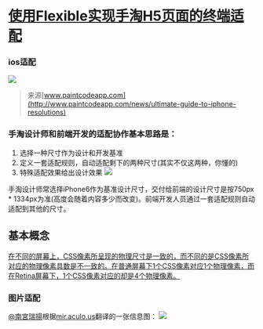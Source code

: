 # [使用Flexible实现手淘H5页面的终端适配](https://github.com/amfe/article/issues/17) 

### ios适配
![](https://camo.githubusercontent.com/0a4ba5a67f639a004a85b371d51d33a737e0f5c8/687474703a2f2f7777772e773363706c75732e636f6d2f73697465732f64656661756c742f66696c65732f626c6f67732f323031352f313531312f72656d2d31312e706e67)
> 来源[www.paintcodeapp.com](http://www.paintcodeapp.com/news/ultimate-guide-to-iphone-resolutions)

### 手淘设计师和前端开发的适配协作基本思路是：
1. 选择一种尺寸作为设计和开发基准
2. 定义一套适配规则，自动适配剩下的两种尺寸(其实不仅这两种，你懂的)
3. 特殊适配效果给出设计效果
![](https://camo.githubusercontent.com/8e69ed933a0eff873d4a2b3667461d1e3ec2d790/687474703a2f2f7777772e773363706c75732e636f6d2f73697465732f64656661756c742f66696c65732f626c6f67732f323031352f313531312f72656d2d362e6a7067)

手淘设计师常选择iPhone6作为基准设计尺寸，交付给前端的设计尺寸是按750px * 1334px为准(高度会随着内容多少而改变)。前端开发人员通过一套适配规则自动适配到其他的尺寸。  


## 基本概念

[在不同的屏幕上，CSS像素所呈现的物理尺寸是一致的，而不同的是CSS像素所对应的物理像素具数是不一致的。在普通屏幕下1个CSS像素对应1个物理像素，而在Retina屏幕下，1个CSS像素对应的却是4个物理像素。](http://www.w3cplus.com/css/towards-retina-web.html)

### 图片适配
[@南宮瑞揚]()根据[mir.aculo.us]()翻译的一张信息图：
![](https://camo.githubusercontent.com/55960bfa1419eabdee47efdd2f863a9ab50b3203/687474703a2f2f7777772e773363706c75732e636f6d2f73697465732f64656661756c742f66696c65732f626c6f67732f3230313231322f726574696e612d7765622d31302e6a7067)
